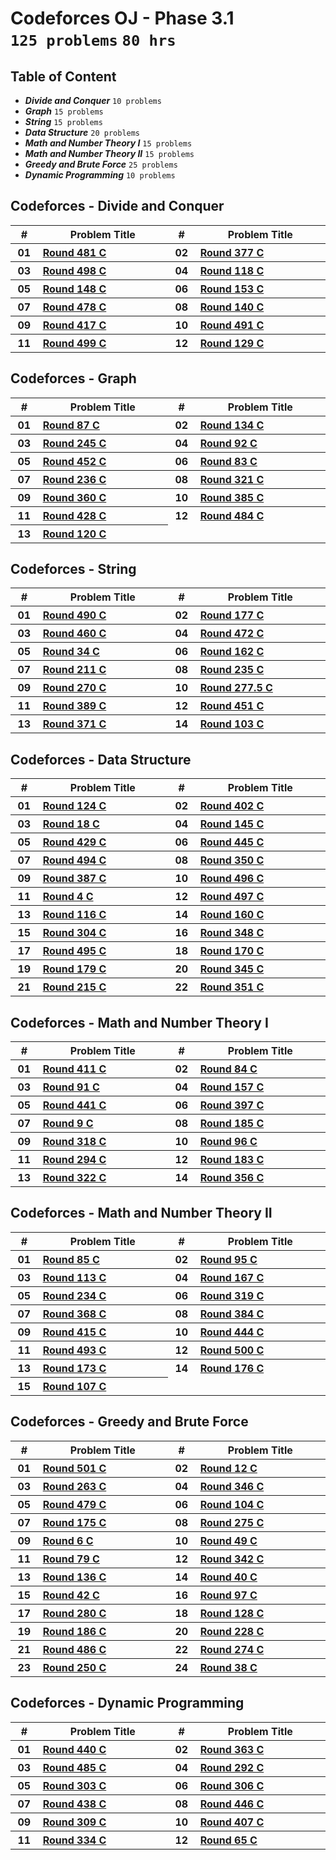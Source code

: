 # Codeforces OJ - Phase 3.1 <br> `125 problems` `80 hrs`

## Table of Content

- ***Divide and Conquer***        `10 problems`
- ***Graph***                     `15 problems`
- ***String***                    `15 problems`
- ***Data Structure***            `20 problems`
- ***Math and Number Theory I***  `15 problems`
- ***Math and Number Theory II*** `15 problems`
- ***Greedy and Brute Force***    `25 problems`
- ***Dynamic Programming***       `10 problems`

## Codeforces - Divide and Conquer

<table>
    <head>
        <tr>
<th align="center">#</th>
<th align="center" width="600px">Problem Title</th>
<th align="center">#</th>
<th align="center" width="600px">Problem Title</th>
        </tr>
    </head>
    <tbody>
        <tr>
<th align="center" width="50px">01</th><th align="left" width="550px"><a href="https://codeforces.com/contest/978/problem/C">Round 481 C</a></th>
<th align="center" width="50px">02</th><th align="left" width="550px"><a href="https://codeforces.com/contest/732/problem/C">Round 377 C</a></th>
        </tr>
        <tr>
<th align="center" width="50px">03</th><th align="left" width="550px"><a href="https://codeforces.com/contest/1006/problem/C">Round 498 C</a></th>
<th align="center" width="50px">04</th><th align="left" width="550px"><a href="https://codeforces.com/contest/185/problem/A">Round 118 C</a></th>
        </tr>
        <tr>
<th align="center" width="50px">05</th><th align="left" width="550px"><a href="https://codeforces.com/contest/238/problem/A">Round 148 C</a></th>
<th align="center" width="50px">06</th><th align="left" width="550px"><a href="https://codeforces.com/contest/251/problem/A">Round 153 C</a></th>
        </tr>
        <tr>
<th align="center" width="50px">07</th><th align="left" width="550px"><a href="https://codeforces.com/contest/975/problem/C">Round 478 C</a></th>
<th align="center" width="50px">08</th><th align="left" width="550px"><a href="https://codeforces.com/contest/226/problem/A">Round 140 C</a></th>
        </tr>
        <tr>
<th align="center" width="50px">09</th><th align="left" width="550px"><a href="https://codeforces.com/contest/812/problem/C">Round 417 C</a></th>
<th align="center" width="50px">10</th><th align="left" width="550px"><a href="https://codeforces.com/contest/991/problem/C">Round 491 C</a></th>
        </tr>
        <tr>
<th align="center" width="50px">11</th><th align="left" width="550px"><a href="https://codeforces.com/contest/1010/problem/A">Round 499 C</a></th>
<th align="center" width="50px">12</th><th align="left" width="550px"><a href="https://codeforces.com/contest/204/problem/A">Round 129 C</a></th>
        </tr>
    </tbody>
</table>

## Codeforces - Graph

<table>
    <head>
        <tr>
<th align="center">#</th>
<th align="center" width="600px">Problem Title</th>
<th align="center">#</th>
<th align="center" width="600px">Problem Title</th>
        </tr>
    </head>
    <tbody>
        <tr>
<th align="center" width="50px">01</th><th align="left" width="550px"><a href="https://codeforces.com/contest/116/problem/C">Round 87 C</a></th>
<th align="center" width="50px">02</th><th align="left" width="550px"><a href="https://codeforces.com/contest/217/problem/A">Round 134 C</a></th>
        </tr>
        <tr>
<th align="center" width="50px">03</th><th align="left" width="550px"><a href="https://codeforces.com/contest/429/problem/A">Round 245 C</a></th>
<th align="center" width="50px">04</th><th align="left" width="550px"><a href="https://codeforces.com/contest/124/problem/C">Round 92 C</a></th>
        </tr>
        <tr>
<th align="center" width="50px">05</th><th align="left" width="550px"><a href="https://codeforces.com/contest/899/problem/C">Round 452 C</a></th>
<th align="center" width="50px">06</th><th align="left" width="550px"><a href="https://codeforces.com/contest/108/problem/C">Round 83 C</a></th>
        </tr>
        <tr>
<th align="center" width="50px">07</th><th align="left" width="550px"><a href="https://codeforces.com/contest/403/problem/A">Round 236 C</a></th>
<th align="center" width="50px">08</th><th align="left" width="550px"><a href="https://codeforces.com/contest/580/problem/C">Round 321 C</a></th>
        </tr>
        <tr>
<th align="center" width="50px">09</th><th align="left" width="550px"><a href="https://codeforces.com/contest/687/problem/A">Round 360 C</a></th>
<th align="center" width="50px">10</th><th align="left" width="550px"><a href="https://codeforces.com/contest/744/problem/A">Round 385 C</a></th>
        </tr>
        <tr>
<th align="center" width="50px">11</th><th align="left" width="550px"><a href="https://codeforces.com/contest/839/problem/C">Round 428 C</a></th>
<th align="center" width="50px">12</th><th align="left" width="550px"><a href="https://codeforces.com/contest/982/problem/C">Round 484 C</a></th>
        </tr>
        <tr>
<th align="center" width="50px">13</th><th align="left" width="550px"><a href="https://codeforces.com/contest/190/problem/C">Round 120 C</a></th>
        </tr>
    </tbody>
</table>

## Codeforces - String

<table>
    <head>
        <tr>
<th align="center">#</th>
<th align="center" width="600px">Problem Title</th>
<th align="center">#</th>
<th align="center" width="600px">Problem Title</th>
        </tr>
    </head>
    <tbody>
        <tr>
<th align="center" width="50px">01</th><th align="left" width="550px"><a href="https://codeforces.com/contest/999/problem/C">Round 490 C</a></th>
<th align="center" width="50px">02</th><th align="left" width="550px"><a href="https://codeforces.com/contest/288/problem/A">Round 177 C</a></th>
        </tr>
        <tr>
<th align="center" width="50px">03</th><th align="left" width="550px"><a href="https://codeforces.com/contest/919/problem/C">Round 460 C</a></th>
<th align="center" width="50px">04</th><th align="left" width="550px"><a href="https://codeforces.com/contest/956/problem/A">Round 472 C</a></th>
        </tr>
        <tr>
<th align="center" width="50px">05</th><th align="left" width="550px"><a href="https://codeforces.com/contest/34/problem/C">Round 34 C</a></th>
<th align="center" width="50px">06</th><th align="left" width="550px"><a href="https://codeforces.com/contest/264/problem/A">Round 162 C</a></th>
        </tr>
        <tr>
<th align="center" width="50px">07</th><th align="left" width="550px"><a href="https://codeforces.com/contest/363/problem/C">Round 211 C</a></th>
<th align="center" width="50px">08</th><th align="left" width="550px"><a href="https://codeforces.com/contest/401/problem/C">Round 235 C</a></th>
        </tr>
        <tr>
<th align="center" width="50px">09</th><th align="left" width="550px"><a href="https://codeforces.com/contest/472/problem/C">Round 270 C</a></th>
<th align="center" width="50px">10</th><th align="left" width="550px"><a href="https://codeforces.com/contest/489/problem/C">Round 277.5 C</a></th>
        </tr>
        <tr>
<th align="center" width="50px">11</th><th align="left" width="550px"><a href="https://codeforces.com/contest/752/problem/C">Round 389 C</a></th>
<th align="center" width="50px">12</th><th align="left" width="550px"><a href="https://codeforces.com/contest/898/problem/C">Round 451 C</a></th>
        </tr>
        <tr>
<th align="center" width="50px">13</th><th align="left" width="550px"><a href="https://codeforces.com/contest/713/problem/A">Round 371 C</a></th>
<th align="center" width="50px">14</th><th align="left" width="550px"><a href="https://codeforces.com/contest/144/problem/C">Round 103 C</a></th>
        </tr>
    </tbody>
</table>

## Codeforces - Data Structure

<table>
    <head>
        <tr>
<th align="center">#</th>
<th align="center" width="600px">Problem Title</th>
<th align="center">#</th>
<th align="center" width="600px">Problem Title</th>
        </tr>
    </head>
    <tbody>
        <tr>
<th align="center" width="50px">01</th><th align="left" width="550px"><a href="https://codeforces.com/contest/197/problem/C">Round 124 C</a></th>
<th align="center" width="50px">02</th><th align="left" width="550px"><a href="https://codeforces.com/contest/779/problem/C">Round 402 C</a></th>
        </tr>
        <tr>
<th align="center" width="50px">03</th><th align="left" width="550px"><a href="https://codeforces.com/contest/18/problem/C">Round 18 C</a></th>
<th align="center" width="50px">04</th><th align="left" width="550px"><a href="https://codeforces.com/contest/234/problem/C">Round 145 C</a></th>
        </tr>
        <tr>
<th align="center" width="50px">05</th><th align="left" width="550px"><a href="https://codeforces.com/contest/840/problem/A">Round 429 C</a></th>
<th align="center" width="50px">06</th><th align="left" width="550px"><a href="https://codeforces.com/contest/889/problem/A">Round 445 C</a></th>
        </tr>
        <tr>
<th align="center" width="50px">07</th><th align="left" width="550px"><a href="https://codeforces.com/contest/1003/problem/C">Round 494 C</a></th>
<th align="center" width="50px">08</th><th align="left" width="550px"><a href="https://codeforces.com/contest/670/problem/C">Round 350 C</a></th>
        </tr>
        <tr>
<th align="center" width="50px">09</th><th align="left" width="550px"><a href="https://codeforces.com/contest/747/problem/C">Round 387 C</a></th>
<th align="center" width="50px">10</th><th align="left" width="550px"><a href="https://codeforces.com/contest/1005/problem/C">Round 496 C</a></th>
        </tr>
        <tr>
<th align="center" width="50px">11</th><th align="left" width="550px"><a href="https://codeforces.com/contest/4/problem/C">Round 4 C</a></th>
<th align="center" width="50px">12</th><th align="left" width="550px"><a href="https://codeforces.com/contest/1007/problem/A">Round 497 C</a></th>
        </tr>
        <tr>
<th align="center" width="50px">13</th><th align="left" width="550px"><a href="https://codeforces.com/contest/180/problem/C">Round 116 C</a></th>
<th align="center" width="50px">14</th><th align="left" width="550px"><a href="https://codeforces.com/contest/261/problem/A">Round 160 C</a></th>
        </tr>
        <tr>
<th align="center" width="50px">15</th><th align="left" width="550px"><a href="https://codeforces.com/contest/546/problem/C">Round 304 C</a></th>
<th align="center" width="50px">16</th><th align="left" width="550px"><a href="https://codeforces.com/contest/668/problem/A">Round 348 C</a></th>
        </tr>
        <tr>
<th align="center" width="50px">17</th><th align="left" width="550px"><a href="https://codeforces.com/contest/1004/problem/C">Round 495 C</a></th>
<th align="center" width="50px">18</th><th align="left" width="550px"><a href="https://codeforces.com/contest/277/problem/A">Round 170 C</a></th>
        </tr>
        <tr>
<th align="center" width="50px">19</th><th align="left" width="550px"><a href="https://codeforces.com/contest/295/problem/A">Round 179 C</a></th>
<th align="center" width="50px">20</th><th align="left" width="550px"><a href="https://codeforces.com/contest/650/problem/A">Round 345 C</a></th>
        </tr>
        <tr>
<th align="center" width="50px">21</th><th align="left" width="550px"><a href="https://codeforces.com/contest/367/problem/A">Round 215 C</a></th>
<th align="center" width="50px">22</th><th align="left" width="550px"><a href="https://codeforces.com/contest/674/problem/A">Round 351 C</a></th>
        </tr>
    </tbody>
</table>

## Codeforces - Math and Number Theory I

<table>
    <head>
        <tr>
<th align="center">#</th>
<th align="center" width="600px">Problem Title</th>
<th align="center">#</th>
<th align="center" width="600px">Problem Title</th>
        </tr>
    </head>
    <tbody>
        <tr>
<th align="center" width="50px">01</th><th align="left" width="550px"><a href="https://codeforces.com/contest/804/problem/A">Round 411 C</a></th>
<th align="center" width="50px">02</th><th align="left" width="550px"><a href="https://codeforces.com/contest/110/problem/C">Round 84 C</a></th>
        </tr>
        <tr>
<th align="center" width="50px">03</th><th align="left" width="550px"><a href="https://codeforces.com/contest/122/problem/C">Round 91 C</a></th>
<th align="center" width="50px">04</th><th align="left" width="550px"><a href="https://codeforces.com/contest/258/problem/A">Round 157 C</a></th>
        </tr>
        <tr>
<th align="center" width="50px">05</th><th align="left" width="550px"><a href="https://codeforces.com/contest/875/problem/A">Round 441 C</a></th>
<th align="center" width="50px">06</th><th align="left" width="550px"><a href="https://codeforces.com/contest/765/problem/C">Round 397 C</a></th>
        </tr>
        <tr>
<th align="center" width="50px">07</th><th align="left" width="550px"><a href="https://codeforces.com/contest/9/problem/C">Round 9 C</a></th>
<th align="center" width="50px">08</th><th align="left" width="550px"><a href="https://codeforces.com/contest/311/problem/A">Round 185 C</a></th>
        </tr>
        <tr>
<th align="center" width="50px">09</th><th align="left" width="550px"><a href="https://codeforces.com/contest/573/problem/A">Round 318 C</a></th>
<th align="center" width="50px">10</th><th align="left" width="550px"><a href="https://codeforces.com/contest/133/problem/C">Round 96 C</a></th>
        </tr>
        <tr>
<th align="center" width="50px">11</th><th align="left" width="550px"><a href="https://codeforces.com/contest/519/problem/C">Round 294 C</a></th>
<th align="center" width="50px">12</th><th align="left" width="550px"><a href="https://codeforces.com/contest/303/problem/A">Round 183 C</a></th>
        </tr>
        <tr>
<th align="center" width="50px">13</th><th align="left" width="550px"><a href="https://codeforces.com/contest/581/problem/C">Round 322 C</a></th>
<th align="center" width="50px">14</th><th align="left" width="550px"><a href="https://codeforces.com/contest/679/problem/A">Round 356 C</a></th>
        </tr>
    </tbody>
</table>

## Codeforces - Math and Number Theory II

<table>
    <head>
        <tr>
<th align="center">#</th>
<th align="center" width="600px">Problem Title</th>
<th align="center">#</th>
<th align="center" width="600px">Problem Title</th>
        </tr>
    </head>
    <tbody>
        <tr>
<th align="center" width="50px">01</th><th align="left" width="550px"><a href="https://codeforces.com/contest/112/problem/C">Round 85 C</a></th>
<th align="center" width="50px">02</th><th align="left" width="550px"><a href="https://codeforces.com/contest/131/problem/C">Round 95 C</a></th>
        </tr>
        <tr>
<th align="center" width="50px">03</th><th align="left" width="550px"><a href="https://codeforces.com/contest/166/problem/C">Round 113 C</a></th>
<th align="center" width="50px">04</th><th align="left" width="550px"><a href="https://codeforces.com/contest/273/problem/A">Round 167 C</a></th>
        </tr>
        <tr>
<th align="center" width="50px">05</th><th align="left" width="550px"><a href="https://codeforces.com/contest/400/problem/C">Round 234 C</a></th>
<th align="center" width="50px">06</th><th align="left" width="550px"><a href="https://codeforces.com/contest/576/problem/A">Round 319 C</a></th>
        </tr>
        <tr>
<th align="center" width="50px">07</th><th align="left" width="550px"><a href="https://codeforces.com/contest/707/problem/C">Round 368 C</a></th>
<th align="center" width="50px">08</th><th align="left" width="550px"><a href="https://codeforces.com/contest/743/problem/C">Round 384 C</a></th>
        </tr>
        <tr>
<th align="center" width="50px">09</th><th align="left" width="550px"><a href="https://codeforces.com/contest/809/problem/A">Round 415 C</a></th>
<th align="center" width="50px">10</th><th align="left" width="550px"><a href="https://codeforces.com/contest/887/problem/C">Round 444 C</a></th>
        </tr>
        <tr>
<th align="center" width="50px">11</th><th align="left" width="550px"><a href="https://codeforces.com/contest/997/problem/A">Round 493 C</a></th>
<th align="center" width="50px">12</th><th align="left" width="550px"><a href="https://codeforces.com/contest/1012/problem/A">Round 500 C</a></th>
        </tr>
        <tr>
<th align="center" width="50px">13</th><th align="left" width="550px"><a href="https://codeforces.com/contest/282/problem/C">Round 173 C</a></th>
<th align="center" width="50px">14</th><th align="left" width="550px"><a href="https://codeforces.com/contest/286/problem/A">Round 176 C</a></th>
        </tr>
        <tr>
<th align="center" width="50px">15</th><th align="left" width="550px"><a href="https://codeforces.com/contest/150/problem/A">Round 107 C</a></th>
        </tr>
    </tbody>
</table>

## Codeforces - Greedy and Brute Force

<table>
    <head>
        <tr>
<th align="center">#</th>
<th align="center" width="600px">Problem Title</th>
<th align="center">#</th>
<th align="center" width="600px">Problem Title</th>
        </tr>
    </head>
    <tbody>
        <tr>
<th align="center" width="50px">01</th><th align="left" width="550px"><a href="https://codeforces.com/contest/1015/problem/C">Round 501 C</a></th>
<th align="center" width="50px">02</th><th align="left" width="550px"><a href="https://codeforces.com/contest/12/problem/C">Round 12 C</a></th>
        </tr>
        <tr>
<th align="center" width="50px">03</th><th align="left" width="550px"><a href="https://codeforces.com/contest/461/problem/A">Round 263 C</a></th>
<th align="center" width="50px">04</th><th align="left" width="550px"><a href="https://codeforces.com/contest/659/problem/C">Round 346 C</a></th>
        </tr>
        <tr>
<th align="center" width="50px">05</th><th align="left" width="550px"><a href="https://codeforces.com/contest/977/problem/C">Round 479 C</a></th>
<th align="center" width="50px">06</th><th align="left" width="550px"><a href="https://codeforces.com/contest/145/problem/A">Round 104 C</a></th>
        </tr>
        <tr>
<th align="center" width="50px">07</th><th align="left" width="550px"><a href="https://codeforces.com/contest/285/problem/C">Round 175 C</a></th>
<th align="center" width="50px">08</th><th align="left" width="550px"><a href="https://codeforces.com/contest/482/problem/A">Round 275 C</a></th>
        </tr>
        <tr>
<th align="center" width="50px">09</th><th align="left" width="550px"><a href="https://codeforces.com/contest/6/problem/C">Round 6 C</a></th>
<th align="center" width="50px">10</th><th align="left" width="550px"><a href="https://codeforces.com/contest/53/problem/C">Round 49 C</a></th>
        </tr>
        <tr>
<th align="center" width="50px">11</th><th align="left" width="550px"><a href="https://codeforces.com/contest/102/problem/C">Round 79 C</a></th>
<th align="center" width="50px">12</th><th align="left" width="550px"><a href="https://codeforces.com/contest/625/problem/C">Round 342 C</a></th>
        </tr>
        <tr>
<th align="center" width="50px">13</th><th align="left" width="550px"><a href="https://codeforces.com/contest/220/problem/A">Round 136 C</a></th>
<th align="center" width="50px">14</th><th align="left" width="550px"><a href="https://codeforces.com/contest/41/problem/C">Round 40 C</a></th>
        </tr>
        <tr>
<th align="center" width="50px">15</th><th align="left" width="550px"><a href="https://codeforces.com/contest/43/problem/C">Round 42 C</a></th>
<th align="center" width="50px">16</th><th align="left" width="550px"><a href="https://codeforces.com/contest/136/problem/C">Round 97 C</a></th>
        </tr>
        <tr>
<th align="center" width="50px">17</th><th align="left" width="550px"><a href="https://codeforces.com/contest/492/problem/C">Round 280 C</a></th>
<th align="center" width="50px">18</th><th align="left" width="550px"><a href="https://codeforces.com/contest/203/problem/C">Round 128 C</a></th>
        </tr>
        <tr>
<th align="center" width="50px">19</th><th align="left" width="550px"><a href="https://codeforces.com/contest/313/problem/C">Round 186 C</a></th>
<th align="center" width="50px">20</th><th align="left" width="550px"><a href="https://codeforces.com/contest/388/problem/A">Round 228 C</a></th>
        </tr>
        <tr>
<th align="center" width="50px">21</th><th align="left" width="550px"><a href="https://codeforces.com/contest/988/problem/C">Round 486 C</a></th>
<th align="center" width="50px">22</th><th align="left" width="550px"><a href="https://codeforces.com/contest/480/problem/A">Round 274 C</a></th>
        </tr>
        <tr>
<th align="center" width="50px">23</th><th align="left" width="550px"><a href="https://codeforces.com/contest/438/problem/A">Round 250 C</a></th>
<th align="center" width="50px">24</th><th align="left" width="550px"><a href="https://codeforces.com/contest/38/problem/C">Round 38 C</a></th>
        </tr>
    </tbody>
</table>

## Codeforces - Dynamic Programming

<table>
    <head>
        <tr>
<th align="center">#</th>
<th align="center" width="600px">Problem Title</th>
<th align="center">#</th>
<th align="center" width="600px">Problem Title</th>
        </tr>
    </head>
    <tbody>
        <tr>
<th align="center" width="50px">01</th><th align="left" width="550px"><a href="https://codeforces.com/contest/871/problem/A">Round 440 C</a></th>
<th align="center" width="50px">02</th><th align="left" width="550px"><a href="https://codeforces.com/contest/698/problem/A">Round 363 C</a></th>
        </tr>
        <tr>
<th align="center" width="50px">03</th><th align="left" width="550px"><a href="https://codeforces.com/contest/987/problem/C">Round 485 C</a></th>
<th align="center" width="50px">04</th><th align="left" width="550px"><a href="https://codeforces.com/contest/516/problem/A">Round 292 C</a></th>
        </tr>
        <tr>
<th align="center" width="50px">05</th><th align="left" width="550px"><a href="https://codeforces.com/contest/545/problem/C">Round 303 C</a></th>
<th align="center" width="50px">06</th><th align="left" width="550px"><a href="https://codeforces.com/contest/550/problem/C">Round 306 C</a></th>
        </tr>
        <tr>
<th align="center" width="50px">07</th><th align="left" width="550px"><a href="https://codeforces.com/contest/868/problem/C">Round 438 C</a></th>
<th align="center" width="50px">08</th><th align="left" width="550px"><a href="https://codeforces.com/contest/891/problem/A">Round 446 C</a></th>
        </tr>
        <tr>
<th align="center" width="50px">09</th><th align="left" width="550px"><a href="https://codeforces.com/contest/553/problem/A">Round 309 C</a></th>
<th align="center" width="50px">10</th><th align="left" width="550px"><a href="https://codeforces.com/contest/788/problem/A">Round 407 C</a></th>
        </tr>
        <tr>
<th align="center" width="50px">11</th><th align="left" width="550px"><a href="https://codeforces.com/contest/603/problem/A">Round 334 C</a></th>
<th align="center" width="50px">12</th><th align="left" width="550px"><a href="https://codeforces.com/contest/71/problem/C">Round 65 C</a></th>
        </tr>
    </tbody>
</table>
